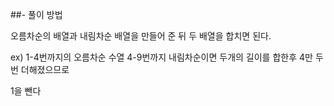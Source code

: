 
##- 풀이 방법

오름차순의 배열과 내림차순 배열을 만들어 준 뒤 두 배열을 합치면 된다.

ex) 1-4번까지의 오름차순 수열 4-9번까지 내림차순이면 두개의 길이를 합한후 4만 두번 더해졌으므로

1을 뺀다
